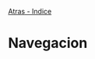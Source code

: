 [Atras - Indice](https://github.com/daniel18acevedo/DA2-Tecnologia/tree/angular-navigation)

# Navegacion
